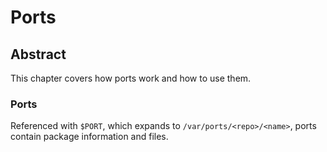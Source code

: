 # Ports

## Abstract
This chapter covers how ports work and how to use them.

### Ports
Referenced with `$PORT`, which expands to `/var/ports/<repo>/<name>`, ports
contain package information and files.
